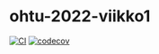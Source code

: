 # ohtu-2022-viikko1

[![CI](https://github.com/rheikkinen/ohtu-2022-viikko1/actions/workflows/main.yml/badge.svg)](https://github.com/rheikkinen/ohtu-2022-viikko1/actions/workflows/main.yml)
[![codecov](https://codecov.io/gh/rheikkinen/ohtu-2022-viikko1/branch/main/graph/badge.svg?token=DL9YT2NB6Z)](https://codecov.io/gh/rheikkinen/ohtu-2022-viikko1)
